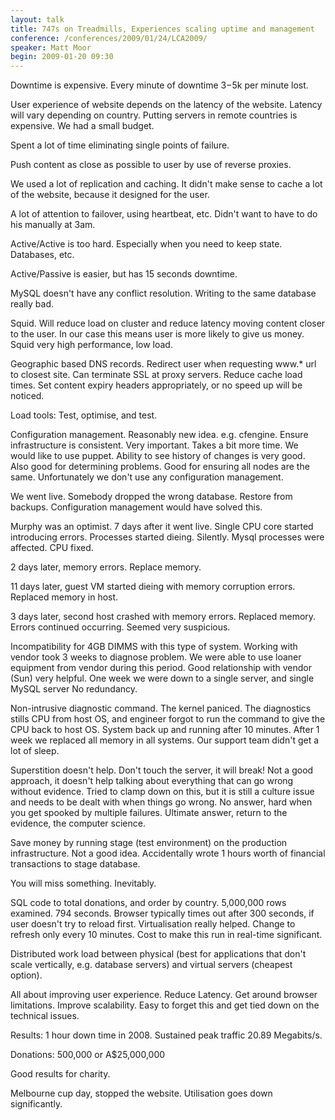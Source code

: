```yaml
---
layout: talk
title: 747s on Treadmills, Experiences scaling uptime and management
conference: /conferences/2009/01/24/LCA2009/
speaker: Matt Moor
begin: 2009-01-20 09:30
---
```

Downtime is expensive.
Every minute of downtime $3-$5k per minute lost.

User experience of website depends on the latency of the website. Latency will
vary depending on country. Putting servers in remote countries is expensive.
We had a small budget.

Spent a lot of time eliminating single points of failure.

Push content as close as possible to user by use of reverse proxies.

We used a lot of replication and caching. It didn't make sense to cache a lot
of the website, because it designed for the user.

A lot of attention to failover, using heartbeat, etc. Didn't want to have to do
his manually at 3am.

Active/Active is too hard. Especially when you need to keep state. Databases,
etc.

Active/Passive is easier, but has 15 seconds downtime.

MySQL doesn't have any conflict resolution. Writing to the same database really
bad.

Squid. Will reduce load on cluster and reduce latency moving content closer to
the user. In our case this means user is more likely to give us money. Squid
very high performance, low load.

Geographic based DNS records. Redirect user when requesting www.* url to closest
site. Can terminate SSL at proxy servers. Reduce cache load times. Set content
expiry headers appropriately, or no speed up will be noticed.

Load tools: Test, optimise, and test.

Configuration management. Reasonably new idea. e.g. cfengine. Ensure
infrastructure is consistent. Very important. Takes a bit more time. We would
like to use puppet. Ability to see history of changes is very good. Also good
for determining problems. Good for ensuring all nodes are the same.
Unfortunately we don't use any configuration management.

We went live. Somebody dropped the wrong database. Restore from backups.
Configuration management would have solved this.

Murphy was an optimist. 7 days after it went live. Single CPU core started
introducing errors. Processes started dieing. Silently. Mysql processes were
affected. CPU fixed.

2 days later, memory errors. Replace memory.

11 days later, guest VM started dieing with memory corruption errors. Replaced
memory in host.

3 days later, second host crashed with memory errors. Replaced memory. Errors
continued occurring. Seemed very suspicious.

Incompatibility for 4GB DIMMS with this type of system. Working with vendor
took 3 weeks to diagnose problem. We were able to use loaner equipment from
vendor during this period. Good relationship with vendor (Sun) very helpful.
One week we were down to a single server, and single MySQL server No
redundancy.

Non-intrusive diagnostic command. The kernel paniced. The diagnostics stills
CPU from host OS, and engineer forgot to run the command to give the CPU back
to host OS. System back up and running after 10 minutes. After 1 week we replaced
all memory in all systems. Our support team didn't get a lot of sleep.

Superstition doesn't help. Don't touch the server, it will break! Not a good
approach, it doesn't help talking about everything that can go wrong without
evidence. Tried to clamp down on this, but it is still a culture issue and needs
to be dealt with when things go wrong. No answer, hard when you get spooked by
multiple failures. Ultimate answer, return to the evidence, the computer science.

Save money by running stage (test environment) on the production
infrastructure. Not a good idea. Accidentally wrote 1 hours worth of financial
transactions to stage database.

You will miss something. Inevitably.

SQL code to total donations, and order by country. 5,000,000 rows examined. 794
seconds. Browser typically times out after 300 seconds, if user doesn't try to
reload first. Virtualisation really helped. Change to refresh only every 10
minutes. Cost to make this run in real-time significant.

Distributed work load between physical (best for applications that don't scale
vertically, e.g. database servers) and virtual servers (cheapest option).

All about improving user experience. Reduce Latency. Get around browser
limitations. Improve scalability. Easy to forget this and get tied down on the
technical issues.

Results: 1 hour down time in 2008. Sustained peak traffic 20.89 Megabits/s.

Donations: 500,000 or A$25,000,000

Good results for charity.


Melbourne cup day, stopped the website. Utilisation goes down significantly.
